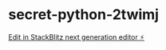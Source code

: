 # secret-python-2twimj

[Edit in StackBlitz next generation editor ⚡️](https://stackblitz.com/~/github.com/Atharva-hustlers16/secret-python-2twimj)